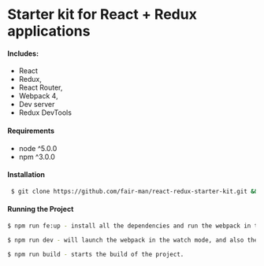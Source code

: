 # Starter kit for React + Redux applications

#### Includes:
* React
* Redux,
* React Router,
* Webpack 4,
* Dev server
* Redux DevTools

#### Requirements
* node ^5.0.0
* npm ^3.0.0

#### Installation

```sh
 $ git clone https://github.com/fair-man/react-redux-starter-kit.git && cd react-redux-starter-kit
```

#### Running the Project
```sh
$ npm run fe:up - install all the dependencies and run the webpack in the watch mode, and also the development server.
```

```sh
$ npm run dev - will launch the webpack in the watch mode, and also the development server.
```

```sh
$ npm run build - starts the build of the project.
```
